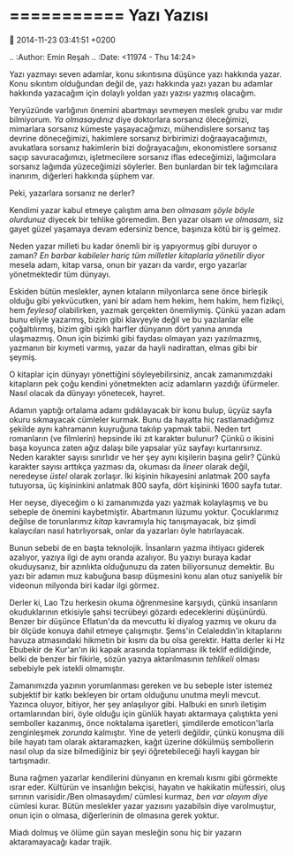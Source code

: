 ===========
Yazı Yazısı
===========

:date: 2014-11-23 03:41:51 +0200

.. :Author: Emin Reşah
.. :Date:   <11974 - Thu 14:24>

Yazı yazmayı seven adamlar, konu sıkıntısına düşünce yazı hakkında
yazar. Konu sıkıntım olduğundan değil de, yazı hakkında yazı yazan bu
adamlar hakkında yazacağım için dolaylı yoldan yazı yazısı yazmış
olacağım.

Yeryüzünde varlığının önemini abartmayı sevmeyen meslek grubu var mıdır
bilmiyorum. *Ya olmasaydınız* diye doktorlara sorsanız öleceğimizi,
mimarlara sorsanız kümeste yaşayacağımızı, mühendislere sorsanız taş
devrine döneceğimizi, hakimlere sorsanız birbirimizi doğraayacağımızı,
avukatlara sorsanız hakimlerin bizi doğrayacağını, ekonomistlere
sorsanız saçıp savuracağımızı, işletmecilere sorsanız iflas edeceğimizi,
lağımcılara sorsanız lağımda yüzeceğimizi söylerler. Ben bunlardan bir
tek lağımcılara inanırım, diğerleri hakkında şüphem var.

Peki, yazarlara sorsanız ne derler?

Kendimi yazar kabul etmeye çalıştım ama *ben olmasam şöyle böyle
olurdunuz* diyecek bir tehlike göremedim. Ben yazar olsam *ve olmasam*,
siz gayet güzel yaşamaya devam edersiniz bence, başınıza kötü bir iş
gelmez.

Neden yazar milleti bu kadar önemli bir iş yapıyormuş gibi duruyor o
zaman? *En barbar kabileler hariç tüm milletler kitaplarla yönetilir*
diyor mesela adam, kitap varsa, onun bir yazarı da vardır, ergo yazarlar
yönetmektedir tüm dünyayı.

Eskiden bütün meslekler, aynen kıtaların milyonlarca sene önce birleşik
olduğu gibi yekvücutken, yani bir adam hem hekim, hem hakim, hem
fizikçi, hem *feylesof* olabilirken, yazmak gerçekten önemliymiş. Çünkü
yazan adam bunu eliyle yazarmış, bizim gibi klavyeyle değil ve bu
yazılanlar elle çoğaltılırmış, bizim gibi ışıklı harfler dünyanın dört
yanına anında ulaşmazmış. Onun için bizimki gibi faydası olmayan yazı
yazılmazmış, yazmanın bir kıymeti varmış, yazar da hayli nadirattan,
elmas gibi bir şeymiş.

O kitaplar için dünyayı yönettiğini söyleyebilirsiniz, ancak
zamanımızdaki kitapların pek çoğu kendini yönetmekten aciz adamların
yazdığı üfürmeler. Nasıl olacak da dünyayı yönetecek, hayret.

Adamın yaptığı ortalama adamı gıdıklayacak bir konu bulup, üçyüz sayfa
okuru sıkmayacak cümleler kurmak. Bunu da hayatta hiç rastlamadığımız
şekilde aynı kahramanın kuyruğuna takılıp yapmak tabii. Neden tırt
romanların (ve filmlerin) hepsinde iki zıt karakter bulunur? Çünkü o
ikisini başa koyunca zaten ağız dalaşı bile yapsalar yüz sayfayı
kurtarırsınız. Neden karakter sayısı sınırlıdır ve her şey aynı
kişilerin başına gelir? Çünkü karakter sayısı arttıkça yazması da,
okuması da *lineer* olarak değil, neredeyse *üstel* olarak zorlaşır. İki
kişinin hikayesini anlatmak 200 sayfa tutuyorsa, üç kişininkini anlatmak
800 sayfa, dört kişininki 1600 sayfa tutar.

Her neyse, diyeceğim o ki zamanımızda yazı yazmak kolaylaşmış ve bu
sebeple de önemini kaybetmiştir. Abartmanın lüzumu yoktur. Çocuklarımız
değilse de torunlarımız *kitap* kavramıyla hiç tanışmayacak, biz şimdi
kalaycıları nasıl hatırlıyorsak, onlar da yazarları öyle hatırlayacak.

Bunun sebebi de en başta teknolojik. İnsanların yazma ihtiyacı giderek
azalıyor, yazıya ilgi de aynı oranda azalıyor. Bu yazıyı buraya kadar
okuduysanız, bir azınlıkta olduğunuzu da zaten biliyorsunuz demektir. Bu
yazı bir adamın muz kabuğuna basıp düşmesini konu alan otuz saniyelik
bir videonun milyonda biri kadar ilgi görmez.

Derler ki, Lao Tzu herkesin okuma öğrenmesine karşıydı, çünkü insanların
okuduklarının etkisiyle şahsi tecrübeyi gözardı edeceklerini düşünürdü.
Benzer bir düşünce Eflatun'da da mevcuttu ki diyalog yazmış ve okuru da
bir ölçüde konuya dahil etmeye çalışmıştır. Şems'in Celaleddin'in
kitaplarını havuza atmasındaki hikmetin bir kısmı da bu olsa gerektir.
Hatta derler ki Hz Ebubekir de Kur'an'ın iki kapak arasında toplanması
ilk teklif edildiğinde, belki de benzer bir fikirle, sözün yazıya
aktarılmasının *tehlikeli* olması sebebiyle pek istekli olmamıştır.

Zamanımızda yazının yorumlanması gereken ve bu sebeple ister istemez
subjektif bir katkı bekleyen bir ortam olduğunu unutma meyli mevcut.
Yazınca oluyor, bitiyor, her şey anlaşılıyor gibi. Halbuki en sınırlı
iletişim ortamlarından biri, öyle olduğu için günlük hayatı aktarmaya
çalıştıkta yeni semboller kazanmış, önce noktalama işaretleri,
şimdilerde emoticon'larla zenginleşmek *zorunda* kalmıştır. Yine de
yeterli değildir, çünkü konuşma dili bile hayatı tam olarak
aktaramazken, kağıt üzerine dökülmüş sembollerin nasıl olup da size
bilmediğiniz bir şeyi öğretebileceği hayli kaygan bir tartışmadır.

Buna rağmen yazarlar kendilerini dünyanın en kremalı kısmı gibi görmekte
ısrar eder. Kültürün ve insanlığın bekçisi, hayatın ve hakikatin
müfessiri, oluş sırrının varisidir./Ben olmasaydım/ cümlesi kurmaz, *ben
var olayım diye* cümlesi kurar. Bütün meslekler yazar yazısını
yazabilsin diye varolmuştur, onun için o olmasa, diğerlerinin de
olmasına gerek yoktur.

Miadı dolmuş ve ölüme gün sayan mesleğin sonu hiç bir yazarın
aktaramayacağı kadar trajik.
